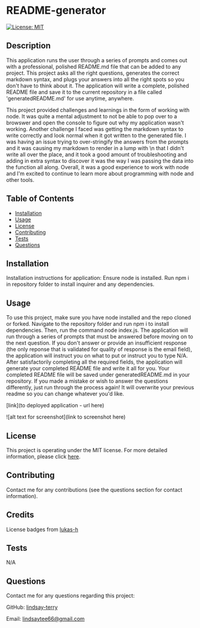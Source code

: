 
# README-generator
[![License: MIT](https://img.shields.io/badge/License-MIT-yellow.svg)](https://opensource.org/licenses/MIT)

## Description
This application runs the user through a series of prompts and comes out with a professional, polished README.md file that can be added to any project.  This project asks all the right questions, generates the correct markdown syntax, and plugs your answers into all the right spots so you don't have to think about it.  The application will write a complete, polished README file and save it to the current repository in a file called 'generatedREADME.md' for use anytime, anywhere. 

This project provided challenges and learnings in the form of working with node.  It was quite a mental adjustment to not be able to pop over to a browswer and open the console to figure out why my application wasn't working.  Another challenge I faced was getting the markdown syntax to write correctly and look normal when it got written to the generated file.  I was having an issue trying to over-stringify the answers from the prompts and it was causing my markdown to render in a lump with \n that I didn't write all over the place, and it took a good amount of troubleshooting and adding in extra syntax to discover it was the way I was passing the data into the function all along.  Overall, it was a good experience to work with node and I'm excited to continue to learn more about programming with node and other tools.

## Table of Contents
* [Installation](#Installation)
* [Usage](#Usage)
* [License](#License)
* [Contributing](#Contributing)
* [Tests](#Tests)
* [Questions](#Questions)

## Installation
Installation instructions for application:
Ensure node is installed.  Run npm i in repository folder to install inquirer and any dependencies.

## Usage
To use this project, make sure you have node installed and the repo cloned or forked.  Navigate to the repository folder and run npm i to install dependencies.  Then, run the command node index.js.  The application will run through a series of prompts that must be answered before moving on to the next question.  If you don't answer or provide an insufficient response (the only reponse that is validated for quality of response is the email field), the application will instruct you on what to put or instruct you to type N/A.  After satisfactorily completing all the required fields, the application will generate your completed README file and write it all for you.  Your completed README file will be saved under generatedREADME.md in your repository.  If you made a mistake or wish to answer the questions differently, just run through the process again!  It will overwrite your previous readme so you can change whatever you'd like.

[link](to deployed application - url here)

![alt text for screenshot](link to screenshot here)

## License
This project is operating under the MIT license.  For more detailed information, please click [here](https://opensource.org/license/mit).

## Contributing
Contact me for any contributions (see the questions section for contact information).

## Credits
License badges from [lukas-h](https://gist.github.com/lukas-h/2a5d00690736b4c3a7ba)

## Tests
N/A

## Questions
Contact me for any questions regarding this project:

GitHub: [lindsay-terry](https://github.com/lindsay-terry)

Email: lindsaytee66@gmail.com

